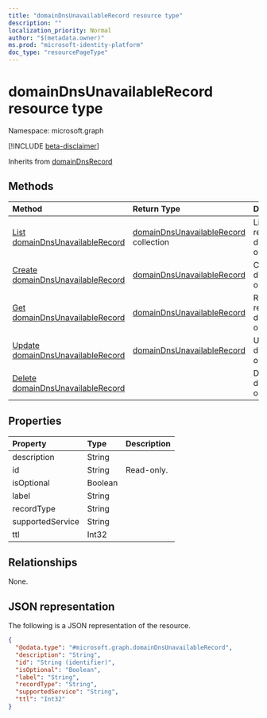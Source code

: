 ```yaml
---
title: "domainDnsUnavailableRecord resource type"
description: ""
localization_priority: Normal
author: "$(metadata.owner)"
ms.prod: "microsoft-identity-platform"
doc_type: "resourcePageType"
---
```


# domainDnsUnavailableRecord resource type

Namespace: microsoft.graph

[!INCLUDE [beta-disclaimer](../../includes/beta-disclaimer.md)]

Inherits from [domainDnsRecord](domaindnsrecord.md)

## Methods

| Method                                                                           | Return Type                                                            | Description                                                               |
| :------------------------------------------------------------------------------- | :--------------------------------------------------------------------- | :------------------------------------------------------------------------ |
| [List domainDnsUnavailableRecord](../api/domaindnsunavailablerecord-list.md)     | [domainDnsUnavailableRecord](domainDnsUnavailableRecord.md) collection | List properties and relationships of a domainDnsUnavailableRecord object. |
| [Create domainDnsUnavailableRecord](../api/domaindnsunavailablerecord-create.md) | [domainDnsUnavailableRecord](domainDnsUnavailableRecord.md)            | Create a new domainDnsUnavailableRecord object.                           |
| [Get domainDnsUnavailableRecord](../api/domaindnsunavailablerecord-get.md)       | [domainDnsUnavailableRecord](domainDnsUnavailableRecord.md)            | Read properties and relationships of a domainDnsUnavailableRecord object. |
| [Update domainDnsUnavailableRecord](../api/domaindnsunavailablerecord-update.md) | [domainDnsUnavailableRecord](domainDnsUnavailableRecord.md)            | Update the properties of a domainDnsUnavailableRecord object.             |
| [Delete domainDnsUnavailableRecord](../api/domaindnsunavailablerecord-delete.md) |                                                                        | Delete a domainDnsUnavailableRecord object.                               |

## Properties

| Property         | Type    | Description |
| :--------------- | :------ | :---------- |
| description      | String  |             |
| id               | String  | Read-only.  |
| isOptional       | Boolean |             |
| label            | String  |             |
| recordType       | String  |             |
| supportedService | String  |             |
| ttl              | Int32   |             |

## Relationships

None.

## JSON representation

The following is a JSON representation of the resource.

<!-- {
  "blockType": "resource",
  "keyProperty": "id",
  "@odata.type": "microsoft.graph.domainDnsUnavailableRecord",
  "baseType": "microsoft.graph.domainDnsRecord",
  "openType": False
}
-->

```json
{
  "@odata.type": "#microsoft.graph.domainDnsUnavailableRecord",
  "description": "String",
  "id": "String (identifier)",
  "isOptional": "Boolean",
  "label": "String",
  "recordType": "String",
  "supportedService": "String",
  "ttl": "Int32"
}
```
